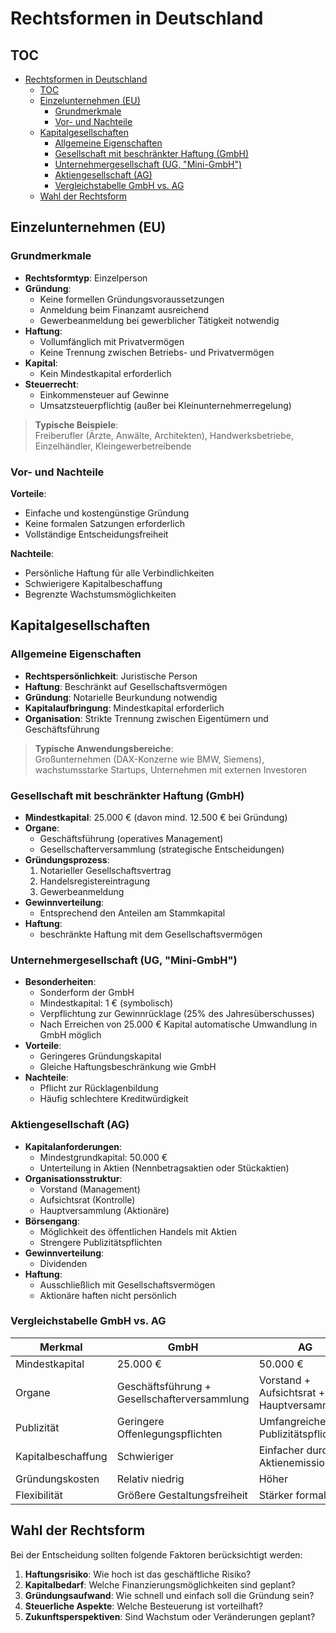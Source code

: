 # Rechtsformen in Deutschland

## TOC
- [Rechtsformen in Deutschland](#rechtsformen-in-deutschland)
  - [TOC](#toc)
  - [Einzelunternehmen (EU)](#einzelunternehmen-eu)
    - [Grundmerkmale](#grundmerkmale)
    - [Vor- und Nachteile](#vor--und-nachteile)
  - [Kapitalgesellschaften](#kapitalgesellschaften)
    - [Allgemeine Eigenschaften](#allgemeine-eigenschaften)
    - [Gesellschaft mit beschränkter Haftung (GmbH)](#gesellschaft-mit-beschränkter-haftung-gmbh)
    - [Unternehmergesellschaft (UG, "Mini-GmbH")](#unternehmergesellschaft-ug-mini-gmbh)
    - [Aktiengesellschaft (AG)](#aktiengesellschaft-ag)
    - [Vergleichstabelle GmbH vs. AG](#vergleichstabelle-gmbh-vs-ag)
  - [Wahl der Rechtsform](#wahl-der-rechtsform)


## Einzelunternehmen (EU)

### Grundmerkmale
- **Rechtsformtyp**: Einzelperson
- **Gründung**: 
  - Keine formellen Gründungsvoraussetzungen
  - Anmeldung beim Finanzamt ausreichend
  - Gewerbeanmeldung bei gewerblicher Tätigkeit notwendig
- **Haftung**: 
  - Vollumfänglich mit Privatvermögen
  - Keine Trennung zwischen Betriebs- und Privatvermögen
- **Kapital**: 
  - Kein Mindestkapital erforderlich
- **Steuerrecht**:
  - Einkommensteuer auf Gewinne
  - Umsatzsteuerpflichtig (außer bei Kleinunternehmerregelung)

> **Typische Beispiele**:  
> Freiberufler (Ärzte, Anwälte, Architekten), Handwerksbetriebe, Einzelhändler, Kleingewerbetreibende

### Vor- und Nachteile
**Vorteile**:
- Einfache und kostengünstige Gründung
- Keine formalen Satzungen erforderlich
- Vollständige Entscheidungsfreiheit

**Nachteile**:
- Persönliche Haftung für alle Verbindlichkeiten
- Schwierigere Kapitalbeschaffung
- Begrenzte Wachstumsmöglichkeiten


## Kapitalgesellschaften

### Allgemeine Eigenschaften
- **Rechtspersönlichkeit**: Juristische Person
- **Haftung**: Beschränkt auf Gesellschaftsvermögen
- **Gründung**: Notarielle Beurkundung notwendig
- **Kapitalaufbringung**: Mindestkapital erforderlich
- **Organisation**: Strikte Trennung zwischen Eigentümern und Geschäftsführung

> **Typische Anwendungsbereiche**:  
> Großunternehmen (DAX-Konzerne wie BMW, Siemens), wachstumsstarke Startups, Unternehmen mit externen Investoren

### Gesellschaft mit beschränkter Haftung (GmbH)
- **Mindestkapital**: 25.000 € (davon mind. 12.500 € bei Gründung)
- **Organe**:
  - Geschäftsführung (operatives Management)
  - Gesellschafterversammlung (strategische Entscheidungen)
- **Gründungsprozess**:
  1. Notarieller Gesellschaftsvertrag
  2. Handelsregistereintragung
  3. Gewerbeanmeldung
- **Gewinnverteilung**:
  - Entsprechend den Anteilen am Stammkapital
- **Haftung**:
  - beschränkte Haftung mit dem Gesellschaftsvermögen
  
### Unternehmergesellschaft (UG, "Mini-GmbH")
- **Besonderheiten**:
  - Sonderform der GmbH
  - Mindestkapital: 1 € (symbolisch)
  - Verpflichtung zur Gewinnrücklage (25% des Jahresüberschusses)
  - Nach Erreichen von 25.000 € Kapital automatische Umwandlung in GmbH möglich
- **Vorteile**:
  - Geringeres Gründungskapital
  - Gleiche Haftungsbeschränkung wie GmbH
- **Nachteile**:
  - Pflicht zur Rücklagenbildung
  - Häufig schlechtere Kreditwürdigkeit

### Aktiengesellschaft (AG)
- **Kapitalanforderungen**:
  - Mindestgrundkapital: 50.000 €
  - Unterteilung in Aktien (Nennbetragsaktien oder Stückaktien)
- **Organisationsstruktur**:
  - Vorstand (Management)
  - Aufsichtsrat (Kontrolle)
  - Hauptversammlung (Aktionäre)
- **Börsengang**:
  - Möglichkeit des öffentlichen Handels mit Aktien
  - Strengere Publizitätspflichten
- **Gewinnverteilung**:
  - Dividenden
- **Haftung**:
  - Ausschließlich mit Gesellschaftsvermögen
  - Aktionäre haften nicht persönlich

### Vergleichstabelle GmbH vs. AG

| Merkmal               | GmbH                     | AG                       |
|-----------------------|--------------------------|--------------------------|
| Mindestkapital        | 25.000 €                | 50.000 €                |
| Organe                | Geschäftsführung + Gesellschafterversammlung | Vorstand + Aufsichtsrat + Hauptversammlung |
| Publizität            | Geringere Offenlegungspflichten | Umfangreiche Publizitätspflichten |
| Kapitalbeschaffung    | Schwieriger             | Einfacher durch Aktienemission |
| Gründungskosten       | Relativ niedrig         | Höher                   |
| Flexibilität          | Größere Gestaltungsfreiheit | Stärker formalisiert |

## Wahl der Rechtsform
Bei der Entscheidung sollten folgende Faktoren berücksichtigt werden:
1. **Haftungsrisiko**: Wie hoch ist das geschäftliche Risiko?
2. **Kapitalbedarf**: Welche Finanzierungsmöglichkeiten sind geplant?
3. **Gründungsaufwand**: Wie schnell und einfach soll die Gründung sein?
4. **Steuerliche Aspekte**: Welche Besteuerung ist vorteilhaft?
5. **Zukunftsperspektiven**: Sind Wachstum oder Veränderungen geplant?